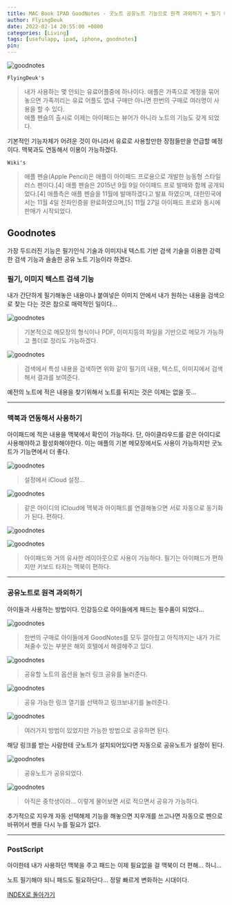 ```yaml
---
title: MAC Book IPAD GoodNotes - 굿노트 공유노트 기능으로 원격 과외하기 + 필기 이미지내 텍스트 검색이 가능한 어플(유료)
author: FlyingDeuk
date: 2022-02-14 20:55:00 +0800
categories: [Living]
tags: [usefulapp, ipad, iphone, goodnotes]
pin:
---
```


![goodnotes](/img/living/app/goodnotes7.jpeg)

`FlyingDeuk's`
> 내가 사용하는 몇 안되는 유료어플중에 하나이다. 애플은 가족으로 계정을 묶어 놓으면 가족끼리는 유료 어플도 앱내 구매만 아니면 한번의 구매로 여러명이 사용을 할 수 있다. <br>
애플 펜슬의 출시로 이제는 아이패드는 뷰어가 아니라 노트의 기능도 갖게 되었다.

기본적인 기능자체가 어려운 것이 아니라서 유료로 사용할만한 장점들만을 언급할 예정이다. 맥북과도 연동해서 이용이 가능하겠다.

`Wiki's`
> 애플 펜슬(Apple Pencil)은 애플이 아이패드 프로용으로 개발한 능동형 스타일러스 펜이다.[4] 애플 펜슬은 2015년 9월 9일 아이패드 프로 발매와 함께 공개되었다.[4] 애플측은 애플 펜슬을 11월에 발매하겠다고 발표 하였으며, 대한민국에서는 11월 4일 전파인증을 완료하였으며,[5] 11월 27일 아이패드 프로와 동시에 판매가 시작되었다.

## Goodnotes
가장 두드러진 기능은 필기인식 기술과 이미지내 텍스트 기반 검색 기술을 이용한 강력한 검색 기능과 솔솔한 공유 노트 기능이라 하겠다.

### 필기, 이미지 텍스트 검색 기능
내가 간단하게 필기해놓은 내용이나 붙여넣은 이미지 안에서 내가 원하는 내용을 검색으로 찾는 다는 것은 참으로 매력적인 일이다...

![goodnotes](/img/living/app/goodnotes1.jpeg)
> 기본적으로 메모장의 형식이나 PDF, 이미지등의 파일을 기반으로 메모가 가능하고 폴더로 정리도 가능하겠다.

![goodnotes](/img/living/app/goodnotes8.jpeg)
> 검색에서 특성 내용을 검색하면 위와 같이 필기의 내용, 텍스트, 이미지에서 검색해서 결과를 보여준다.

예전의 노트에 적은 내용을 찾기위해서 노트를 뒤지는 것은 이제는 없을 듯...

------

### 맥북과 연동해서 사용하기
아이패드에 적은 내용을 맥북에서 확인이 가능하다. 단, 아이클라우드를 같은 아이디로 사용해야하고 활성화해야한다. 이는 애플의 기본 메모장에서도 사용이 가능하지만 굿노트가 기능면에서 더 좋다.

![goodnotes](/img/living/app/goodnotes2.jpeg)
> 설정에서 iCloud 설정...

![goodnotes](/img/living/app/goodnotes4.jpeg)
> 같은 아이디의 iCloud에 맥북과 아이패드를 연결해놓으면 서로 자동으로 동기화가 된다. 편하다.

![goodnotes](/img/living/app/goodnotes10.jpeg)

![goodnotes](/img/living/app/goodnotes9.jpeg)
> 아이패드와 거의 유사한 레이아웃으로 사용이 가능하다. 필기는 아이패드가 편하지만 키보드 타자는 맥북이 편하다.

--------

### 공유노트로 원격 과외하기
아이들과 사용하는 방법이다. 인강등으로 아이들에게 패드는 필수품이 되었다...

![goodnotes](/img/living/app/goodnotes5.jpeg)
> 한번의 구매로 아이들에게 GoodNotes를 모두 깔아줬고 아직까지는 내가 가르쳐줄수 있는 부분은 해외 호텔에서 해결해주고 있다.

![goodnotes](/img/living/app/goodnotes11.jpeg)
> 공유할 노트의 옵션을 눌러 링크 공유를 눌러준다.

![goodnotes](/img/living/app/goodnotes12.jpeg)
> 공유 가능한 링크 열기를 선택하고 링크보내기를 눌러준다.

![goodnotes](/img/living/app/goodnotes13.jpeg)
> 여러가지 방법이 있었지만 가능한 방법으로 공유하면 된다.

해당 링크를 받는 사람한테 굿노트가 설치되어있다면 자동으로 공유노트가 설정이 된다.

![goodnotes](/img/living/app/goodnotes6.jpeg)
> 공유노트가 공유되었다.

![goodnotes](/img/living/app/goodnotes3.jpeg)
> 아직은 중학생이라... 이렇게 물어보면 서로 적으면서 공유가 가능하다. <br>

추가적으로 지우개 자동 선택해제 기능을 해놓으면 지우개를 쓰고나면 자동으로 펜으로 바뀌어서 펜을 다시 누를 필요가 없다.

-----------

### PostScript
아이한테 내가 사용하던 맥북을 주고 패드는 이제 필요없을 걸 맥북이 더 편해... 하니...

노트 필기해야 되니 패드도 필요하단다... 정말 빠르게 변화하는 시대이다.

[INDEX로 돌아가기](/posts/IPADOSAPP/)
